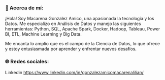 ### 💫 Acerca de mí:

¡Hola! Soy Macarena Gonzalez Amico, una apasionada la tecnología y los Datos.
Me especializo en Análisis de Datos y manejo las siguientes herramientas: Python, SQL, Apache Spark, Docker, Hadoop, Tableau, Power BI, ETL, Machine Learning y Big Data.

Me encanta lo amplio que es el campo de la Ciencia de Datos, lo que ofrece y estoy entusiasmada por aprender y enfrentar nuevos desafíos.


### 🌐 Redes sociales:

Linkedin
https://www.linkedin.com/in/gonzalezamicomacarenalilian/

<!--
**Macagonzalezamico/macagonzalezamico** is a ✨ _special_ ✨ repository because its `README.md` (this file) appears on your GitHub profile.

Here are some ideas to get you started:

- 🔭 I’m currently working on ...
- 🌱 I’m currently learning ...
- 👯 I’m looking to collaborate on ...
- 🤔 I’m looking for help with ...
- 💬 Ask me about ...
- 📫 How to reach me: ...
- 😄 Pronouns: ...
- ⚡ Fun fact: ...
-->
